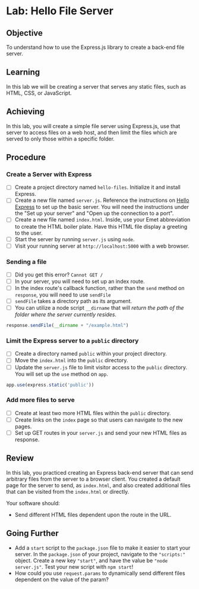 # Lab: Hello File Server

## Objective

To understand how to use the Express.js library to create a back-end file server.

## Learning

In this lab we will be creating a server that serves any static files, such as HTML, CSS, or JavaScript.

## Achieving

In this lab, you will create a simple file server using Express.js, use that server to access files on a web host, and then limit the files which are served to only those within a specific folder.

## Procedure

### Create a Server with Express

- [ ] Create a project directory named `hello-files`. Initialize it and install Express.
- [ ] Create a new file named `server.js`. Reference the instructions on [Hello Express](https://online.uprighted.com/lessons/written/hello-express) to set up the basic server. You will need the instructions under the "Set up your server" and "Open up the connection to a port".
- [ ] Create a new file named `index.html`. Inside, use your Emet abbreviation to create the HTML boiler plate. Have this HTML file display a greeting to the user.
- [ ] Start the server by running `server.js` using `node`.
- [ ] Visit your running server at `http://localhost:5000` with a web browser.

### Sending a file

- [ ] Did you get this error? `Cannot GET /`
- [ ] In your server, you will need to set up an index route.
- [ ] In the index route's callback function, rather than the `send` method on `response`, you will need to use `sendFile`
- [ ] `sendFile` takes a directory path as its argument.
- [ ] You can utilize a node script `__dirname` that will _return the path of the folder where the server currently resides._
```js
response.sendFile(__dirname + "/example.html")
```
### Limit the Express server to a `public` directory

- [ ] Create a directory named `public` within your project directory.
- [ ] Move the `index.html` into the `public` directory.
- [ ] Update the `server.js` file to limit visitor access to the `public` directory. You will set up the `use` method on `app`. 

```js
app.use(express.static('public'))
```

### Add more files to serve

- [ ] Create at least two more HTML files within the `public` directory.
- [ ] Create links on the `index` page so that users can navigate to the new pages.
- [ ] Set up GET routes in your `server.js` and send your new HTML files as response.

###

## Review

In this lab, you practiced creating an Express back-end server that can send arbitrary files from the server to a browser client. You created a default page for the server to send, as `index.html`, and also created additional files that can be visited from the `index.html` or directly.

Your software should:

- Send different HTML files dependent upon the route in the URL.

## Going Further

- Add a `start` script to the `package.json` file to make it easier to start your server. In the `package.json` of your project, navigate to the `"scripts:"` object. Create a new key `"start"`, and have the value be `"node server.js"`. Test your new script with `npm start`!
- How could you use `request.params` to dynamically send different files dependent on the value of the param?

